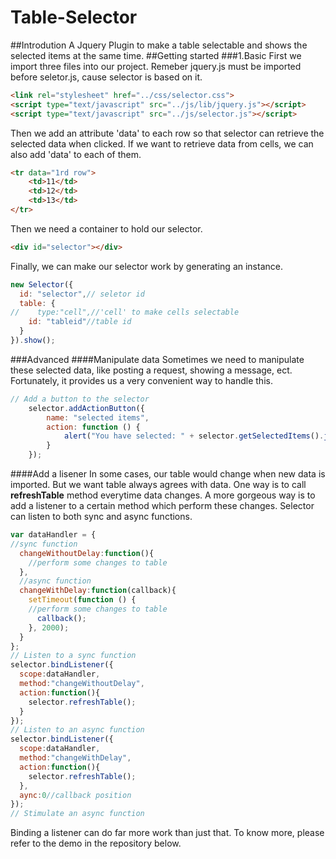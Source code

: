 # Table-Selector
##Introdution
A Jquery Plugin to make a table selectable and shows the selected items at the same time. 
##Getting started
###1.Basic
First we import three files into our project. Remeber jquery.js must be imported before seletor.js, cause selector is based on it.
```html
<link rel="stylesheet" href="../css/selector.css">
<script type="text/javascript" src="../js/lib/jquery.js"></script>
<script type="text/javascript" src="../js/selector.js"></script>
```
Then we add an attribute 'data' to each row so that selector can retrieve the selected data when clicked. If we want to retrieve data from cells, we can also add 'data' to each of them.
```html
<tr data="1rd row">
	<td>11</td>
    <td>12</td>
    <td>13</td>
</tr>
```
Then we need a container to hold our selector.
```html
<div id="selector"></div>
```
Finally, we can make our selector work by generating an instance.
```javascript
new Selector({
  id: "selector",// seletor id
  table: {
//    type:"cell",//'cell' to make cells selectable
    id: "tableid"//table id
  }
}).show();
```
###Advanced
####Manipulate data
Sometimes we need to manipulate these selected data, like posting a request, showing a message, ect. Fortunately, it provides us a very convenient way to handle this.
```javascript
// Add a button to the selector
    selector.addActionButton({
        name: "selected items",
        action: function () {
            alert("You have selected: " + selector.getSelectedItems().join());
        }
    });
```
####Add a lisener
In some cases, our table would change when new data is imported. But we want table always agrees with data. One way is to call **refreshTable** method everytime data changes. A more gorgeous way is to add a listener to a certain method which perform these changes. Selector can listen to both sync and async functions.
```javascript
var dataHandler = {
//sync function
  changeWithoutDelay:function(){
    //perform some changes to table
  },
  //async function
  changeWithDelay:function(callback){
    setTimeout(function () {
    //perform some changes to table
      callback();
    }, 2000);
  }
};
// Listen to a sync function
selector.bindListener({
  scope:dataHandler,
  method:"changeWithoutDelay",
  action:function(){
    selector.refreshTable();
  }
});
// Listen to an async function
selector.bindListener({
  scope:dataHandler,
  method:"changeWithDelay",
  action:function(){
    selector.refreshTable();
  },
  aync:0//callback position
});
// Stimulate an async function
```
Binding a listener can do far more work than just that. To know more, please refer to the demo in the repository below.
